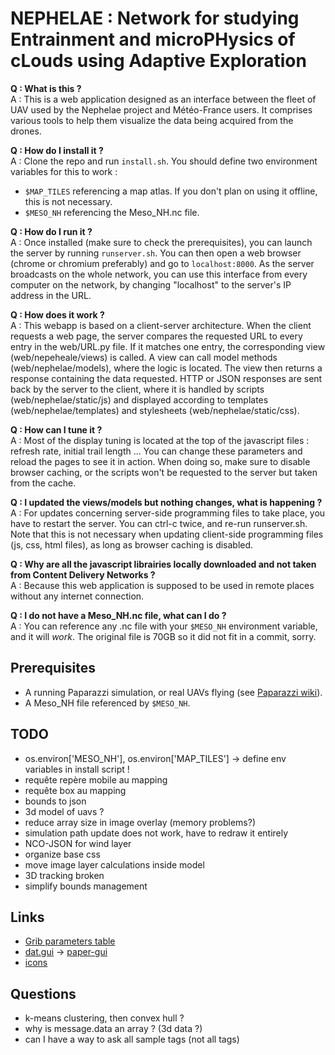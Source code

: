 # NEPHELAE : Network for studying Entrainment and microPHysics of cLouds using Adaptive Exploration

**Q : What is this ?**  
A : This is a web application designed as an interface between the fleet of UAV used by the Nephelae project and Météo-France users. It comprises various tools to help them visualize the data being acquired from the drones.


**Q : How do I install it ?**  
A : Clone the repo and run `install.sh`. You should define two environment variables for this to work :  
- `$MAP_TILES` referencing a map atlas. If you don't plan on using it offline, this is not necessary.
- `$MESO_NH` referencing the Meso_NH.nc file.
  

**Q : How do I run it ?**  
A : Once installed (make sure to check the prerequisites), you can launch the server by running `runserver.sh`. You can then open a web browser (chrome or chromium preferably) and go to `localhost:8000`. As the server broadcasts on the whole network, you can use this interface from every computer on the network, by changing "localhost" to the server's IP address in the URL.
  

**Q : How does it work ?**  
A : This webapp is based on a client-server architecture. When the client requests a web page, the server compares the requested URL to every entry in the web/URL.py file. If it matches one entry, the corresponding view (web/nepeheale/views) is called. A view can call model methods (web/nephelae/models), where the logic is located. The view then returns a response containing the data requested. HTTP or JSON responses are sent back by the server to the client, where it is handled by scripts (web/nephelae/static/js) and displayed according to templates (web/nephelae/templates) and stylesheets (web/nephelae/static/css).
  

**Q : How can I tune it ?**  
A : Most of the display tuning is located at the top of the javascript files : refresh rate, initial trail length ... You can change these parameters and reload the pages to see it in action. When doing so, make sure to disable browser caching, or the scripts won't be requested to the server but taken from the cache.
  

**Q : I updated the views/models but nothing changes, what is happening ?**  
A : For updates concerning server-side programming files to take place, you have to restart the server. You can ctrl-c twice, and re-run runserver.sh. Note that this is not necessary when updating client-side programming files (js, css, html files), as long as browser caching is disabled.
  

**Q : Why are all the javascript librairies locally downloaded and not taken from Content Delivery Networks ?**  
A : Because this web application is supposed to be used in remote places without any internet connection.
  

**Q : I do not have a Meso_NH.nc file, what can I do ?**  
A : You can reference any .nc file with your `$MESO_NH` environment variable, and it will *work*. The original file is 70GB so it did not fit in a commit, sorry.
   
    
## Prerequisites  

- A running Paparazzi simulation, or real UAVs flying (see [Paparazzi wiki](https://wiki.paparazziuav.org/wiki/)). 
- A Meso_NH file referenced by `$MESO_NH`. 


## TODO

- os.environ['MESO_NH'], os.environ['MAP_TILES'] -> define env variables in install script !
- requête repère mobile au mapping
- requête box au mapping
- bounds to json
- 3d model of uavs ?
- reduce array size in image overlay (memory problems?)
- simulation path update does not work, have to redraw it entirely
- NCO-JSON for wind layer
- organize base css
- move image layer calculations inside model
- 3D tracking broken
- simplify bounds management


## Links  

- [Grib parameters table](https://www.nco.ncep.noaa.gov/pmb/docs/grib2/GRIB2_parmeter_conversion_table.html)
- [dat.gui](https://github.com/dataarts/dat.gui) -> [paper-gui](https://github.com/google/paper-gui)
- [icons](https://materializecss.com/icons.html)


## Questions

-   k-means clustering, then convex hull ?
-   why is message.data an array ? (3d data ?)
-   can I have a way to ask all sample tags (not all tags)
